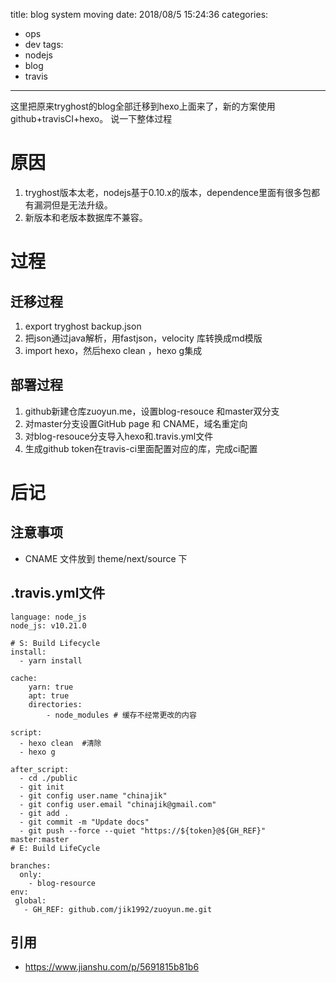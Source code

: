 title: blog system moving
date: 2018/08/5 15:24:36 
categories:
- ops
- dev
tags:
- nodejs
- blog
- travis
---

这里把原来tryghost的blog全部迁移到hexo上面来了，新的方案使用github+travisCI+hexo。 说一下整体过程

# 原因

1. tryghost版本太老，nodejs基于0.10.x的版本，dependence里面有很多包都有漏洞但是无法升级。
2. 新版本和老版本数据库不兼容。

# 过程

## 迁移过程

1. export tryghost backup.json
2. 把json通过java解析，用fastjson，velocity 库转换成md模版
3. import hexo，然后hexo clean ，hexo g集成

## 部署过程

1. github新建仓库zuoyun.me，设置blog-resouce 和master双分支
2. 对master分支设置GitHub page 和 CNAME，域名重定向
3. 对blog-resouce分支导入hexo和.travis.yml文件
4. 生成github token在travis-ci里面配置对应的库，完成ci配置

# 后记

## 注意事项

* CNAME 文件放到 theme/next/source 下

## .travis.yml文件

```
language: node_js
node_js: v10.21.0

# S: Build Lifecycle
install:
  - yarn install

cache:
    yarn: true
    apt: true
    directories:
        - node_modules # 缓存不经常更改的内容

script:
  - hexo clean  #清除
  - hexo g

after_script:
  - cd ./public
  - git init
  - git config user.name "chinajik"
  - git config user.email "chinajik@gmail.com"
  - git add .
  - git commit -m "Update docs"
  - git push --force --quiet "https://${token}@${GH_REF}" master:master
# E: Build LifeCycle

branches:
  only:
    - blog-resource
env:
 global:
   - GH_REF: github.com/jik1992/zuoyun.me.git
```

## 引用

* https://www.jianshu.com/p/5691815b81b6